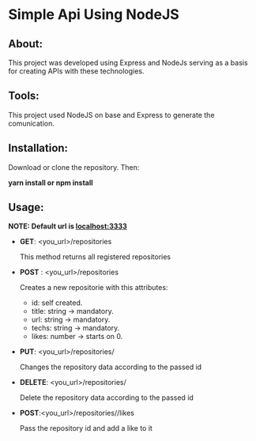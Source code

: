 
# Simple Api Using NodeJS

## **About:**

This project was developed using Express and NodeJs serving as a basis for creating APIs with these technologies.

## **Tools:**

This project used NodeJS on base and Express to generate the comunication.

## **Installation:**
Download or clone the repository. Then:

**yarn install or npm install**
## **Usage:**

**NOTE: Default url is <localhost:3333>**

- **GET**: <you_url>/repositories

    This method returns all registered repositories

- **POST** : <you_url>/repositories

    Creates a new repositorie with this attributes:

    - id:  self created.
    - title: string → mandatory.
    - url: string → mandatory.
    - techs: string → mandatory.
    - likes: number → starts on 0.

- **PUT**: <you_url>/repositories/<id>

    Changes the repository data according to the passed id

- **DELETE**: <you_url>/repositories/<id>

     Delete the repository data according to the passed id

- **POST**:<you_url>/repositories/<id>/likes

    Pass the repository id and add a like to it

